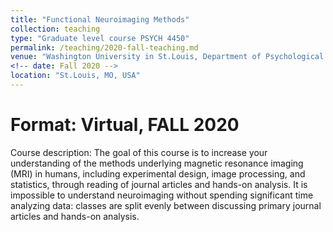 ```yaml
---
title: "Functional Neuroimaging Methods"
collection: teaching
type: "Graduate level course PSYCH 4450"
permalink: /teaching/2020-fall-teaching.md
venue: "Washington University in St.Louis, Department of Psychological and Brain Sciences"
<!-- date: Fall 2020 -->
location: "St.Louis, MO, USA"
---
```



<!-- This is a description of a teaching experience. You can use markdown like any other post.-->

<!-- Heading 1
======

Heading 2
====== -->

Format: Virtual, FALL 2020
====== 
Course description: The goal of this course is to increase your understanding of the methods underlying magnetic resonance imaging (MRI) in humans, including experimental design, image processing, and statistics, through reading of journal articles and hands-on analysis. It is impossible to understand neuroimaging without spending significant time analyzing data: classes are split evenly between discussing primary journal articles and hands-on analysis. 
